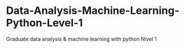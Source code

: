 # Data-Analysis-Machine-Learning-Python-Level-1
Graduate data analysis &amp; machine learning with python Nivel 1
